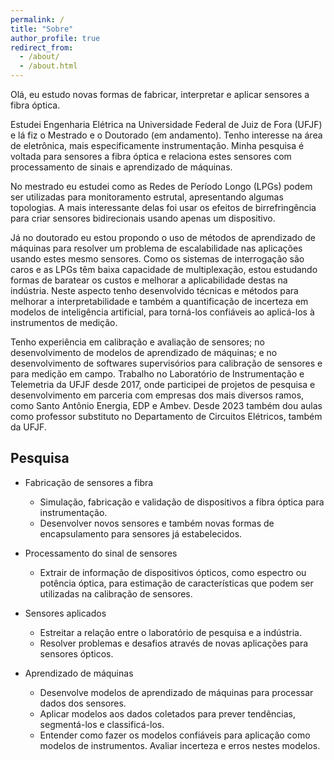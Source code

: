 ```yaml
---
permalink: /
title: "Sobre"
author_profile: true
redirect_from: 
  - /about/
  - /about.html
---
```


Olá, eu estudo novas formas de fabricar, interpretar e aplicar sensores a fibra óptica. 

Estudei Engenharia Elétrica na Universidade Federal de Juiz de Fora (UFJF) e lá fiz o Mestrado e o Doutorado (em andamento). Tenho interesse na área de eletrônica, mais especificamente instrumentação. Minha pesquisa é voltada para sensores a fibra óptica e relaciona estes sensores com processamento de sinais e aprendizado de máquinas. 

No mestrado eu estudei como as Redes de Período Longo (LPGs) podem ser utilizadas para monitoramento estrutal, apresentando algumas topologias. A mais interessante delas foi usar os efeitos de birrefringência para criar sensores bidirecionais usando apenas um dispositivo. 

Já no doutorado eu estou propondo o uso de métodos de aprendizado de máquinas para resolver um problema de escalabilidade nas aplicações usando estes mesmo sensores. Como os sistemas de interrogação são caros e as LPGs têm baixa capacidade de multiplexação, estou estudando formas de baratear os custos e melhorar a aplicabilidade destas na indústria. Neste aspecto tenho desenvolvido técnicas e métodos para melhorar a interpretabilidade e também a quantificação de incerteza em modelos de inteligência artificial, para torná-los confiáveis ao aplicá-los à instrumentos de medição.

Tenho experiência em calibração e avaliação de sensores; no desenvolvimento de modelos de aprendizado de máquinas; e no desenvolvimento de softwares supervisórios para calibração de sensores e para medição em campo. Trabalho no Laboratório de Instrumentação e Telemetria da UFJF desde 2017, onde participei de projetos de pesquisa e desenvolvimento em parceria com empresas dos mais diversos ramos, como Santo Antônio Energia, EDP e Ambev. Desde 2023 também dou aulas como professor substituto no Departamento de Circuitos Elétricos, também da UFJF.

Pesquisa
---
* Fabricação de sensores a fibra
  * Simulação, fabricação e validação de dispositivos a fibra óptica para instrumentação. 
  * Desenvolver novos sensores e também novas formas de encapsulamento para sensores já estabelecidos. 

* Processamento do sinal de sensores
  * Extrair de informação de dispositivos ópticos, como espectro ou potência óptica, para estimação de características que podem ser utilizadas na calibração de sensores. 

* Sensores aplicados
  * Estreitar a relação entre o laboratório de pesquisa e a indústria. 
  * Resolver problemas e desafios através de novas aplicações para sensores ópticos.

* Aprendizado de máquinas
  * Desenvolve modelos de aprendizado de máquinas para processar dados dos sensores. 
  * Aplicar modelos aos dados coletados para prever tendências, segmentá-los e classificá-los. 
  * Entender como fazer os modelos confiáveis para aplicação como modelos de instrumentos. Avaliar incerteza e erros nestes modelos.